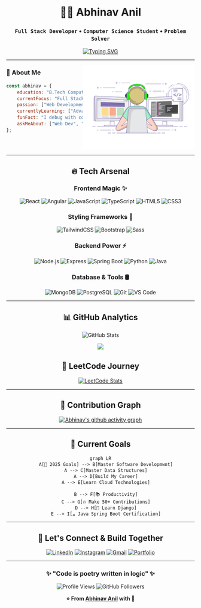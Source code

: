<div align="center">

# 👨‍💻 Abhinav Anil

### `Full Stack Developer` • `Computer Science Student` • `Problem Solver`

[![Typing SVG](https://readme-typing-svg.herokuapp.com?font=Fira+Code&size=18&duration=3000&pause=1000&color=58A6FF&center=true&vCenter=true&width=600&lines=Building+the+future%2C+one+commit+at+a+time;Full+Stack+Developer+%7C+Open+Source+Enthusiast;Always+learning%2C+always+coding+%F0%9F%9A%80)](https://git.io/typing-svg)

</div>

---

<img align="right" alt="Coding" width="300" src="https://raw.githubusercontent.com/devSouvik/devSouvik/master/gif3.gif">

### 🚀 **About Me**

```javascript
const abhinav = {
    education: "B.Tech Computer Science & Engineering",
    currentFocus: "Full Stack Development",
    passion: ["Web Development", "Problem Solving", "Open Source"],
    currentlyLearning: ["Advanced React", "System Design", "Cloud Technologies"],
    funFact: "I debug with console.log and I'm proud of it! 😄",
    askMeAbout: ["Web Dev", "Tech", "Coffee ☕"]
};
```

<br clear="right"/>

---

<div align="center">

## 🔥 **Tech Arsenal**

</div>

<div align="center">

### **Frontend Magic** ✨
![React](https://img.shields.io/badge/React-61DAFB?style=for-the-badge&logo=react&logoColor=black&labelColor=61DAFB)
![Angular](https://img.shields.io/badge/Angular-DD0031?style=for-the-badge&logo=angular&logoColor=white&labelColor=DD0031)
![JavaScript](https://img.shields.io/badge/JavaScript-F7DF1E?style=for-the-badge&logo=javascript&logoColor=black&labelColor=F7DF1E)
![TypeScript](https://img.shields.io/badge/TypeScript-3178C6?style=for-the-badge&logo=typescript&logoColor=white&labelColor=3178C6)
![HTML5](https://img.shields.io/badge/HTML5-E34F26?style=for-the-badge&logo=html5&logoColor=white&labelColor=E34F26)
![CSS3](https://img.shields.io/badge/CSS3-1572B6?style=for-the-badge&logo=css3&logoColor=white&labelColor=1572B6)

### **Styling Frameworks** 🎨
![TailwindCSS](https://img.shields.io/badge/Tailwind-06B6D4?style=for-the-badge&logo=tailwindcss&logoColor=white&labelColor=06B6D4)
![Bootstrap](https://img.shields.io/badge/Bootstrap-7952B3?style=for-the-badge&logo=bootstrap&logoColor=white&labelColor=7952B3)
![Sass](https://img.shields.io/badge/Sass-CC6699?style=for-the-badge&logo=sass&logoColor=white&labelColor=CC6699)

### **Backend Power** ⚡
![Node.js](https://img.shields.io/badge/Node.js-339933?style=for-the-badge&logo=node.js&logoColor=white&labelColor=339933)
![Express](https://img.shields.io/badge/Express-000000?style=for-the-badge&logo=express&logoColor=white&labelColor=000000)
![Spring Boot](https://img.shields.io/badge/Spring_Boot-6DB33F?style=for-the-badge&logo=spring&logoColor=white&labelColor=6DB33F)
![Python](https://img.shields.io/badge/Python-3776AB?style=for-the-badge&logo=python&logoColor=white&labelColor=3776AB)
![Java](https://img.shields.io/badge/Java-ED8B00?style=for-the-badge&logo=openjdk&logoColor=white&labelColor=ED8B00)

### **Database & Tools** 🛢️
![MongoDB](https://img.shields.io/badge/MongoDB-47A248?style=for-the-badge&logo=mongodb&logoColor=white&labelColor=47A248)
![PostgreSQL](https://img.shields.io/badge/PostgreSQL-336791?style=for-the-badge&logo=postgresql&logoColor=white&labelColor=336791)
![Git](https://img.shields.io/badge/Git-F05032?style=for-the-badge&logo=git&logoColor=white&labelColor=F05032)
![VS Code](https://img.shields.io/badge/VS_Code-007ACC?style=for-the-badge&logo=visualstudiocode&logoColor=white&labelColor=007ACC)

</div>

---

<div align="center">

## 📊 **GitHub Analytics**

![GitHub Stats](https://github-readme-stats.vercel.app/api?username=abhinavhh&show_icons=true&theme=tokyonight&include_all_commits=true&count_private=true&hide_border=true&card_width=450&bg_color=0D1117&title_color=58A6FF&icon_color=58A6FF&text_color=C9D1D9)

<img height="180em" src="https://github-readme-stats.vercel.app/api/top-langs/?username=abhinavhh&layout=compact&langs_count=8&theme=tokyonight&hide_border=true&bg_color=0D1117&title_color=58A6FF&text_color=C9D1D9"/>

</div>

<div align="center">

## 🧠 **LeetCode Journey**

[![LeetCode Stats](https://leetcard.jacoblin.cool/06abhinav123?theme=unicorn&font=baloo&ext=heatmap)](https://leetcode.com/06abhinav123)

</div>

---

<div align="center">

## 🌊 **Contribution Graph**

[![Abhinav's github activity graph](https://github-readme-activity-graph.vercel.app/graph?username=abhinavhh&theme=tokyo-night&hide_border=true&bg_color=0D1117&color=58A6FF&line=58A6FF&point=C9D1D9)](https://github.com/abhinavhh/)

</div>

---

<div align="center">

## 🎯 **Current Goals**

```mermaid
graph LR
    A[🎯 2025 Goals] --> B[Master Software Developmwnt]
    A --> C[Master Data Structures]
    A --> D[Build My Career]
    A --> E[Learn Cloud Technologies]
    
    B --> F[📚 Productivity]
    C --> G[🔥 Make 50+ Contributions]
    D --> H[🚀 Learn Django]
    E --> I[☁️ Java Spring Boot Certification]
```

</div>

---

<div align="center">

## 🤝 **Let's Connect & Build Together**

[![LinkedIn](https://img.shields.io/badge/LinkedIn-0A66C2?style=for-the-badge&logo=linkedin&logoColor=white)](https://www.linkedin.com/in/abhinav-u-212b64286)
[![Instagram](https://img.shields.io/badge/Instagram-E4405F?style=for-the-badge&logo=instagram&logoColor=white)](https://instagram.com/_abhi_navhh_)
[![Gmail](https://img.shields.io/badge/Gmail-EA4335?style=for-the-badge&logo=gmail&logoColor=white)](mailto:your.email@gmail.com)
[![Portfolio](https://img.shields.io/badge/Portfolio-000000?style=for-the-badge&logo=vercel&logoColor=white)](https://your-portfolio.vercel.app)

</div>

---


<div align="center">

### ✨ **"Code is poetry written in logic"** ✨

![Profile Views](https://komarev.com/ghpvc/?username=06abhinav123&color=58A6FF&style=for-the-badge&label=Profile+Views)
![GitHub Followers](https://img.shields.io/github/followers/06abhinav123?color=58A6FF&style=for-the-badge&label=Followers)

**⭐ From [Abhinav Anil](https://github.com/06abhinav123) with 💙**

</div>

